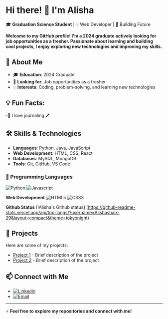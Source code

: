 # Hi there! 👋 I'm Alisha

🎓 **Graduation Science Student** | 💡 Web Developer | 🚀 Building Future

**Welcome to my GitHub profile! I'm a 2024 graduate actively looking for job opportunities as a fresher. Passionate about learning and building cool projects, I enjoy exploring new technologies and improving my skills.**

## 🚀 About Me
- 🎓 **Education**: 2024 Graduate
- 🔎 **Looking for**: Job opportunities as a fresher
- 💡 **Interests**: Coding, problem-solving, and learning new technologies

## 💡 Fun Facts:
-📖 I love journaling 🖊️

## 🛠️ Skills & Technologies
- **Languages**: Python, Java, JavaScript
- **Web Development**: HTML, CSS, React
- **Databases**: MySQL, MongoDB
- **Tools**: Git, GitHub, VS Code

### **📌 Programming Languages**
![Python](https://img.shields.io/badge/-Python-3776AB?style=flat-square&logo=python&logoColor=white)
![Javascript](https://img.shields.io/badge/-JavaScript-F7DF1E?style=flat-square&logo=javascript&logoColor=black)

**Web Development**
![HTML5](https://img.shields.io/badge/-HTML5-E34F26?style=flat-square&logo=html5&logoColor=white)
![CSS3](https://img.shields.io/badge/-CSS3-1572B6?style=flat-square&logo=css3&logoColor=white)

**Github Status**
[!Alisha's Github status]
(https://github-readme-stats.vercel.app/api/top-langs/?username=Alishashaik-29&layout=compact&theme=tokyonight)

## 📌 Projects
Here are some of my projects:
- [Project 1](#) - Brief description of the project
- [Project 2](#) - Brief description of the project

## 📫 Connect with Me
- [![LinkedIn](https://img.shields.io/badge/-LinkedIn-blue?style=flat&logo=Linkedin&logoColor=white)](https://www.linkedin.com/in/jasmin1105)
- [![Email](https://img.shields.io/badge/-Email-D14836?style=flat&logo=Gmail&logoColor=white)](mailto:alisha291102@gmail.com)

---
⭐ **Feel free to explore my repositories and connect with me!**

